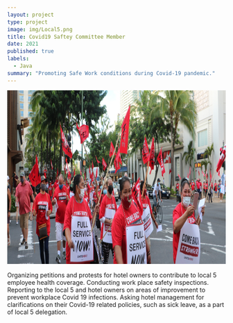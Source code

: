 ```yaml
---
layout: project
type: project
image: img/Local5.png
title: Covid19 Saftey Committee Member
date: 2021
published: true
labels:
  - Java
summary: "Promoting Safe Work conditions during Covid-19 pandemic."
---
```


<img width="700px" height ="400px" class="rounded float-start pe-4" src="./local5-a.jpeg">

<div class="text-center p-4">
 
</div>


Organizing petitions and protests for hotel owners to contribute to local 5 employee health coverage. Conducting work place safety inspections.  Reporting to the local 5 and hotel owners on areas of improvement to prevent workplace Covid 19 infections. Asking hotel management for clarifications on their Covid-19 related policies, such as sick leave, as a part of local 5 delegation. 
